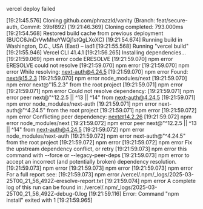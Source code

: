 vercel deploy failed

[19:21:45.576] Cloning github.com/phrazzld/vanity (Branch: feat/secure-auth, Commit: 39bf892)
[19:21:46.369] Cloning completed: 793.000ms
[19:21:54.568] Restored build cache from previous deployment (BUCC6JnDrVwMhoYWQj1stQgLXoXC)
[19:21:54.674] Running build in Washington, D.C., USA (East) – iad1
[19:21:55.568] Running "vercel build"
[19:21:55.946] Vercel CLI 41.4.1
[19:21:56.265] Installing dependencies...
[19:21:59.069] npm error code ERESOLVE
[19:21:59.070] npm error ERESOLVE could not resolve
[19:21:59.070] npm error
[19:21:59.070] npm error While resolving: next-auth@4.24.5
[19:21:59.070] npm error Found: next@15.2.3
[19:21:59.070] npm error node_modules/next
[19:21:59.070] npm error   next@"15.2.3" from the root project
[19:21:59.071] npm error
[19:21:59.071] npm error Could not resolve dependency:
[19:21:59.071] npm error peer next@"^12.2.5 || ^13 || ^14" from next-auth@4.24.5
[19:21:59.071] npm error node_modules/next-auth
[19:21:59.071] npm error   next-auth@"^4.24.5" from the root project
[19:21:59.071] npm error
[19:21:59.072] npm error Conflicting peer dependency: next@14.2.26
[19:21:59.072] npm error node_modules/next
[19:21:59.072] npm error   peer next@"^12.2.5 || ^13 || ^14" from next-auth@4.24.5
[19:21:59.072] npm error   node_modules/next-auth
[19:21:59.072] npm error     next-auth@"^4.24.5" from the root project
[19:21:59.072] npm error
[19:21:59.072] npm error Fix the upstream dependency conflict, or retry
[19:21:59.073] npm error this command with --force or --legacy-peer-deps
[19:21:59.073] npm error to accept an incorrect (and potentially broken) dependency resolution.
[19:21:59.073] npm error
[19:21:59.073] npm error
[19:21:59.073] npm error For a full report see:
[19:21:59.073] npm error /vercel/.npm/_logs/2025-03-25T00_21_56_492Z-eresolve-report.txt
[19:21:59.074] npm error A complete log of this run can be found in: /vercel/.npm/_logs/2025-03-25T00_21_56_492Z-debug-0.log
[19:21:59.116] Error: Command "npm install" exited with 1
[19:21:59.965]
